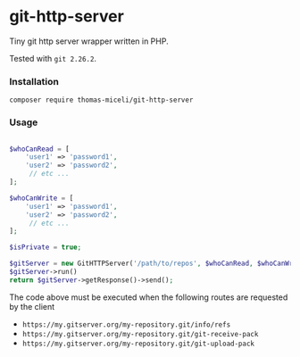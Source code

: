 # git-http-server

Tiny git http server wrapper written in PHP.

Tested with `git 2.26.2`.
### Installation 

```
composer require thomas-miceli/git-http-server
```

### Usage

```php

$whoCanRead = [
    'user1' => 'password1',
    'user2' => 'password2',
     // etc ...
];

$whoCanWrite = [
    'user1' => 'password1',
    'user2' => 'password2',
     // etc ...
];

$isPrivate = true;

$gitServer = new GitHTTPServer('/path/to/repos', $whoCanRead, $whoCanWrite, $isPrivate);
$gitServer->run()
return $gitServer->getResponse()->send();
```

The code above must be executed when the following routes are requested by the client 
* `https://my.gitserver.org/my-repository.git/info/refs`
* `https://my.gitserver.org/my-repository.git/git-receive-pack`
* `https://my.gitserver.org/my-repository.git/git-upload-pack`

